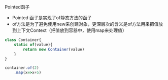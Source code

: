 Pointed函子
* Pointed 函子是实现了of静态方法的函子
* of方法是为了避免使用new来创建对象，更深层次的含义是of方法用来把值放到上下文Context（把值放到容器中，使用map来处理值）
```javascript
class Container{
    static of(value){
        return new Container(value)
    }
}

container.of(2)
    .map(x=>x+5)
```
